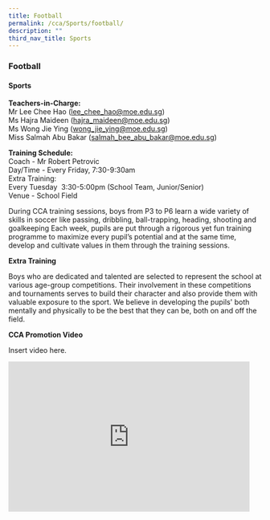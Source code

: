 ```yaml
---
title: Football
permalink: /cca/Sports/football/
description: ""
third_nav_title: Sports
---
```

### Football

#### Sports

**Teachers-in-Charge:**<br>
Mr Lee Chee Hao ([lee\_chee\_hao@moe.edu.sg](mailto:lee_chee_hao@moe.edu.sg))  
Ms Hajra Maideen ([hajra\_maideen@moe.edu.sg](mailto:hajra_maideen@moe.edu.sg))  
Ms Wong Jie Ying ([wong\_jie\_ying@moe.edu.sg](mailto:wong_jie_ying@moe.edu.sg))  
Miss Salmah Abu Bakar ([salmah\_bee\_abu\_bakar@moe.edu.sg](mailto:salmah_bee_abu_bakar@moe.edu.sg))

**Training Schedule:**<br>
Coach - Mr Robert Petrovic  
Day/Time -&nbsp;Every Friday, 7:30-9:30am  
Extra Training:  
Every Tuesday &nbsp;3:30-5:00pm (School Team, Junior/Senior)  
Venue - School Field

During CCA training sessions, boys from P3 to P6 learn a wide variety of skills in soccer like passing, dribbling, ball-trapping, heading, shooting and goalkeeping Each week, pupils are put through a rigorous yet fun training programme to maximize every pupil’s potential and at the same time, develop and cultivate values in them through the training sessions.

**Extra Training**

Boys who are dedicated and talented are selected to represent the school at various age-group competitions. Their involvement in these competitions and tournaments serves to build their character and also provide them with valuable exposure to the sport. We believe in developing the pupils' both mentally and physically to be the best that they can be, both on and off the field.

**CCA Promotion Video**

Insert video here.

<iframe allowfullscreen="true" height="299" width="480" frameborder="0" src="https://docs.google.com/presentation/d/e/2PACX-1vSf8_ejnFLM64MqrTKppb89gQpU263C77NK3W7YcFZ6gOe_ZX6b2X8SyaK2_PscEGIQI6HyUSuugMkn/embed?start=false&amp;loop=false&amp;delayms=5000"></iframe>